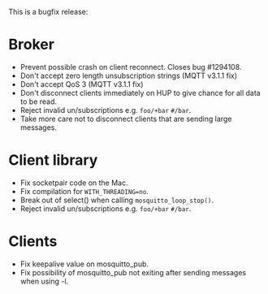 <!--
.. title: Version 1.3.1 released
.. slug: version-1-3-1-released
.. date: 2014-03-24 23:55:32
.. tags: Releases
.. category:
.. link:
.. description:
.. type: text
-->

This is a bugfix release:

# Broker

* Prevent possible crash on client reconnect. Closes bug #1294108.
* Don't accept zero length unsubscription strings (MQTT v3.1.1 fix)
* Don't accept QoS 3 (MQTT v3.1.1 fix)
* Don't disconnect clients immediately on HUP to give chance for all data to
  be read.
* Reject invalid un/subscriptions e.g. `foo/+bar` `#/bar`.
* Take more care not to disconnect clients that are sending large messages.

# Client library

* Fix socketpair code on the Mac.
* Fix compilation for `WITH_THREADING=no`.
* Break out of select() when calling `mosquitto_loop_stop()`.
* Reject invalid un/subscriptions e.g. `foo/+bar` `#/bar`.

# Clients

* Fix keepalive value on mosquitto_pub.
* Fix possibility of mosquitto_pub not exiting after sending messages when using -l.
